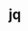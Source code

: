 ---
title: "jq"
layout: cache
categories: [package, develop-2024-08-04]
meta: {"versions": ["1.7.1"], "compilers": ["gcc@=10.2.1", "gcc@=11.4.0", "gcc@=9.4.0", "oneapi@=2024.2.0"], "oss": ["centos7", "ubuntu20.04", "ubuntu22.04"], "platforms": ["linux"], "targets": ["neoverse_v1", "ppc64le", "x86_64_v3"], "stacks": ["developer-tools-manylinux2014", "e4s-neoverse_v1", "e4s-oneapi", "e4s-power", "root"], "num_specs": 5, "num_specs_by_stack": {"developer-tools-manylinux2014": 1, "root": 5, "e4s-power": 1, "e4s-neoverse_v1": 1, "e4s-oneapi": 1}}
spec_details: [{"hash": "6tcaru52r3jozj3qoadreugxlbnv4iij", "compiler": "gcc@=10.2.1", "versions": ["1.7.1"], "os": "centos7", "platform": "linux", "target": "x86_64_v3", "variants": ["build_system=autotools"], "stacks": ["developer-tools-manylinux2014", "root"], "size": "-", "tarball": "https://binaries.spack.io/develop-2024-08-04/build_cache/linux-centos7-x86_64_v3/gcc-10.2.1/jq-1.7.1/linux-centos7-x86_64_v3-gcc-10.2.1-jq-1.7.1-6tcaru52r3jozj3qoadreugxlbnv4iij.spack"}, {"hash": "tkymjwcobuzdbdn4c6emlnxsayt6uvs7", "compiler": "gcc@=9.4.0", "versions": ["1.7.1"], "os": "ubuntu20.04", "platform": "linux", "target": "ppc64le", "variants": ["build_system=autotools"], "stacks": ["e4s-power", "root"], "size": "-", "tarball": "https://binaries.spack.io/develop-2024-08-04/build_cache/linux-ubuntu20.04-ppc64le/gcc-9.4.0/jq-1.7.1/linux-ubuntu20.04-ppc64le-gcc-9.4.0-jq-1.7.1-tkymjwcobuzdbdn4c6emlnxsayt6uvs7.spack"}, {"hash": "ndck3wjduzan4iihujhni7feeo633gzf", "compiler": "gcc@=11.4.0", "versions": ["1.7.1"], "os": "ubuntu22.04", "platform": "linux", "target": "neoverse_v1", "variants": ["build_system=autotools"], "stacks": ["root", "e4s-neoverse_v1"], "size": "-", "tarball": "https://binaries.spack.io/develop-2024-08-04/build_cache/linux-ubuntu22.04-neoverse_v1/gcc-11.4.0/jq-1.7.1/linux-ubuntu22.04-neoverse_v1-gcc-11.4.0-jq-1.7.1-ndck3wjduzan4iihujhni7feeo633gzf.spack"}, {"hash": "6jfaak7yugjy27piyhuchksx3dfqtx42", "compiler": "gcc@=11.4.0", "versions": ["1.7.1"], "os": "ubuntu22.04", "platform": "linux", "target": "x86_64_v3", "variants": ["build_system=autotools"], "stacks": ["root"], "size": "-", "tarball": "https://binaries.spack.io/develop-2024-08-04/build_cache/linux-ubuntu22.04-x86_64_v3/gcc-11.4.0/jq-1.7.1/linux-ubuntu22.04-x86_64_v3-gcc-11.4.0-jq-1.7.1-6jfaak7yugjy27piyhuchksx3dfqtx42.spack"}, {"hash": "rbzdpo7yqkzy3ybi6nxrrccv5ed6hdn7", "compiler": "oneapi@=2024.2.0", "versions": ["1.7.1"], "os": "ubuntu22.04", "platform": "linux", "target": "x86_64_v3", "variants": ["build_system=autotools"], "stacks": ["root", "e4s-oneapi"], "size": "-", "tarball": "https://binaries.spack.io/develop-2024-08-04/build_cache/linux-ubuntu22.04-x86_64_v3/oneapi-2024.2.0/jq-1.7.1/linux-ubuntu22.04-x86_64_v3-oneapi-2024.2.0-jq-1.7.1-rbzdpo7yqkzy3ybi6nxrrccv5ed6hdn7.spack"}]
---